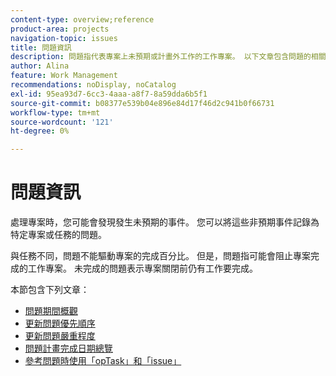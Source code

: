 ```yaml
---
content-type: overview;reference
product-area: projects
navigation-topic: issues
title: 問題資訊
description: 問題指代表專案上未預期或計畫外工作的工作專案。 以下文章包含問題的相關資訊。
author: Alina
feature: Work Management
recommendations: noDisplay, noCatalog
exl-id: 95ea93d7-6cc3-4aaa-a8f7-8a59dda6b5f1
source-git-commit: b08377e539b04e896e84d17f46d2c941b0f66731
workflow-type: tm+mt
source-wordcount: '121'
ht-degree: 0%

---
```


# 問題資訊

處理專案時，您可能會發現發生未預期的事件。 您可以將這些非預期事件記錄為特定專案或任務的問題。

與任務不同，問題不能驅動專案的完成百分比。 但是，問題指可能會阻止專案完成的工作專案。 未完成的問題表示專案關閉前仍有工作要完成。

本節包含下列文章：

* [問題期間概觀](../../../manage-work/issues/issue-information/issue-duration.md)
* [更新問題優先順序](../../../manage-work/issues/issue-information/update-issue-priority.md)
* [更新問題嚴重程度](../../../manage-work/issues/issue-information/update-issue-severity.md)
* [問題計畫完成日期總覽](../../../manage-work/issues/issue-information/issue-planned-completion-date.md)
* [參考問題時使用「opTask」和「issue」](../../../manage-work/issues/issue-information/use-optask-instead-of-issue.md)
